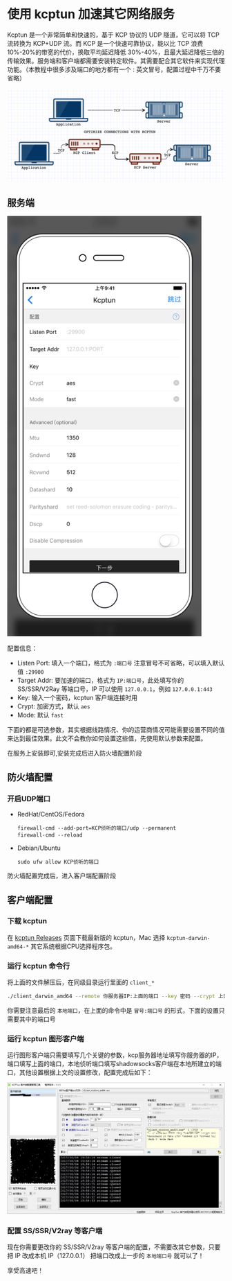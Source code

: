 # 使用 kcptun 加速其它网络服务

Kcptun 是一个非常简单和快速的，基于 KCP 协议的 UDP 隧道，它可以将 TCP 流转换为 KCP+UDP 流。而 KCP 是一个快速可靠协议，能以比 TCP 浪费10%-20%的带宽的代价，换取平均延迟降低 30%-40%，且最大延迟降低三倍的传输效果。服务端和客户端都需要安装特定软件。其需要配合其它软件来实现代理功能。（本教程中很多涉及端口的地方都有一个 : 英文冒号，配置过程中千万不要省略）

<img src="./images/kcptun-1.png" style="zoom:100%"/>


## 服务端

<img src="./images/kcptun.jpeg" width="450" />


配置信息：
* Listen Port: 填入一个端口，格式为 `:端口号` 注意冒号不可省略，可以填入默认值 `:29900`
* Target Addr: 要加速的端口，格式为 `IP:端口号`，此处填写你的 SS/SSR/V2Ray 等端口号，IP 可以使用 `127.0.0.1`，例如 `127.0.0.1:443`
* Key: 输入一个密码，kcptun 客户端连接时用
* Crypt: 加密方式，默认 `aes`
* Mode: 默认 `fast`

下面的都是可选参数，其实根据线路情况、你的运营商情况可能需要设置不同的值来达到最佳效果。此文不会教你如何设置这些值，先使用默认参数来配置。

在服务上安装即可,安装完成后进入防火墙配置阶段

## 防火墙配置

### 开启UDP端口

- RedHat/CentOS/Fedora
  ```
  firewall-cmd --add-port=KCP侦听的端口/udp --permanent
  firewall-cmd --reload
  ```
- Debian/Ubuntu

  ```
  sudo ufw allow KCP侦听的端口
  ```

防火墙配置完成后，进入客户端配置阶段

## 客户端配置

### 下载 kcptun

在 [kcptun Releases](https://github.com/xtaci/kcptun/releases) 页面下载最新版的 kcptun，Mac 选择 `kcptun-darwin-amd64-*` 其它系统根据CPU选择程序包。


### 运行 kcptun 命令行

将上面的文件解压后，在同级目录运行里面的 `client_*`

```bash
./client_darwin_amd64 --remote 你服务器IP:上面的端口 --key 密码 --crypt 上面的加密 --mode 上面的Mode -l :一个本地端口
```

你需要注意最后的 `本地端口`，在上面的命令中是 `冒号:端口号` 的形式，下面的设置只需要其中的端口号

### 运行 kcptun 图形客户端

运行图形客户端只需要填写几个关键的参数，kcp服务器地址填写你服务器的IP，端口填写上面的端口，本地侦听端口填写shadowsocks客户端在本地所建立的端口，其他设置根据上文的设置修改，配置完成后如下：

<img src="./images/kcptun-2.JPG"  align=center/>

### 配置 SS/SSR/V2ray 等客户端

现在你需要更改你的 SS/SSR/V2ray 等客户端的配置，不需要改其它参数，只要把 IP 改成本机 IP（127.0.0.1） 把端口改成上一步的 `本地端口号` 就可以了！


享受高速吧！

